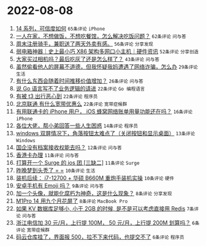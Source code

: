 # 2022-08-08

1. [14 系列，可信度如何](https://www.v2ex.com/t/871325) `65条评论` `iPhone`
1. [一人在家，不想做饭，不想吃餐馆，怎么解决吃饭问题？](https://www.v2ex.com/t/871338) `62条评论` `问与答`
1. [周末注册骑手，兼职送了两天外卖有感。](https://www.v2ex.com/t/871350) `56条评论` `分享发现`
1. [弱电箱神器｜史上最小巧 X86 架构多网口小主机｜硬件资讯](https://www.v2ex.com/t/871348) `52条评论` `分享创造`
1. [大家买过相机吗？最后吃灰了还是怎么样了？](https://www.v2ex.com/t/871366) `43条评论` `问与答`
1. [虽然偷看他人的屏幕不道德，但我怀疑我妈遭遇了网络诈骗，怎么办](https://www.v2ex.com/t/871337) `29条评论` `生活`
1. [有什么东西会随着时间推移价值增加？](https://www.v2ex.com/t/871343) `26条评论` `问与答`
1. [说 Go 语言写不了业务逻辑的请进](https://www.v2ex.com/t/871389) `22条评论` `Go 编程语言`
1. [有被 t3 出行恶心到](https://www.v2ex.com/t/871388) `22条评论` `程序员`
1. [北京联通 有什么宽带优惠么](https://www.v2ex.com/t/871357) `22条评论` `宽带症候群`
1. [有用联通卡的 iPhone 用户， iOS 蜂窝网络账单用量功能还在吗？](https://www.v2ex.com/t/871369) `16条评论` `iPhone`
1. [各位大佬，帮小弟回答一些人生困惑](https://www.v2ex.com/t/871356) `14条评论` `程序员`
1. [windows 双屏情况下，角落按钮太难点了（关闭按钮和显示桌面）](https://www.v2ex.com/t/871323) `13条评论` `Windows`
1. [国企没有档案接收权能去吗？](https://www.v2ex.com/t/871341) `12条评论` `问与答`
1. [香港卡办理](https://www.v2ex.com/t/871381) `11条评论` `问与答`
1. [打算开一个 Surge 的 ios 团 [三缺二]](https://www.v2ex.com/t/871319) `11条评论` `Surge`
1. [昨晚梦到头秃了 = =](https://www.v2ex.com/t/871371) `10条评论` `生活`
1. [装机后续： i7-12700 + 华硕 B660M 重炮手装机实操](https://www.v2ex.com/t/871352) `10条评论` `硬件`
1. [安卓手机有 Emoji 吗？](https://www.v2ex.com/t/871318) `9条评论` `问与答`
1. [加一个头像，就能化腐朽为神奇，这是什么现象？](https://www.v2ex.com/t/871390) `8条评论` `分享发现`
1. [M1Pro 14 用九个月花屏了](https://www.v2ex.com/t/871360) `8条评论` `MacBook Pro`
1. [如果 KV 数据库足够小, 小于 2GB 的时候, 是不是可以考虑直接用 Redis](https://www.v2ex.com/t/871393) `7条评论` `问与答`
1. [浙江电信加 30 元/月，上行提 100M， 50 元/月，上行提 200M 划算吗？](https://www.v2ex.com/t/871400) `6条评论` `宽带症候群`
1. [码云仓库挂了，界面报 500，拉不下来代码，也提交不了](https://www.v2ex.com/t/871354) `6条评论` `程序员`
